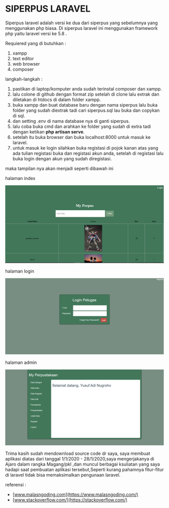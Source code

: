 # SIPERPUS LARAVEL

Siperpus laravel adalah versi ke dua dari siperpus yang sebelumnya yang menggunakan php biasa. Di siperpus laravel ini 
menggunakan framework php yaitu laravel versi ke 5.8 .

Requiered yang di butuhkan :
1. xampp
2. text editor
3. web browser
4. composer

langkah-langkah :
1. pastikan di laptop/komputer anda sudah terinstal composer dan xampp.
2. lalu colone di github dengan format zip setelah di clone lalu extrak dan diletakan di htdocs di dalam folder xampp.
3. buka xampp dan buat database baru dengan nama siperpus lalu buka folder yang sudah diextrak tadi cari siperpus.sql lau buka dan copykan di sql.
4. dan setting .env di nama database nya di ganti siperpus.
5. lalu coba buka cmd dan arahkan ke folder yang sudah di extra tadi dengan ketikan **php artisan serve**.
6. setelah itu buka browser dan buka localhost:8000 untuk masuk ke laravel.
7. untuk masuk ke login silahkan buka registasi di pojok kanan atas yang ada tulian registasi buka dan registasi akun anda, setelah di registasi lalu buka login dengan akun yang sudah diregistasi.

maka tampilan nya akan menjadi seperti dibawah ini

halaman index

![Halaman Login](/assets/image/screanshoot.PNG "Halaman opac")

halaman login

![Halaman Login](/assets/image/screanshoot_2.PNG "Halaman Login")

halaman admin

![Halaman Login](/assets/image/screanshoot_3.PNG "Halaman Admin")

Trima kasih sudah mendownload source code dr saya, saya membuat aplikasi diatas dari tanggal 1/1/2020 - 28/1/2020,saya mengerjakanya di Ajaro dalam rangka Magang/pkl ,dan muncul berbagai ksuliatan yang saya hadapi saat pembuatan aplikasi tersebut,Seperti kurang pahamnya fitur-fitur di laravel tidak bisa memaksimalkan pengunaan laravel.

referensi :
- [www.malasngoding.com](https://www.malasngoding.com/)
- [www.stackoverflow.com/](https://stackoverflow.com/)